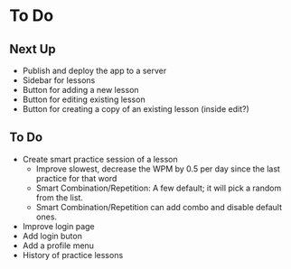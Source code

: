 # To Do

## Next Up

- Publish and deploy the app to a server
- Sidebar for lessons
- Button for adding a new lesson
- Button for editing existing lesson
- Button for creating a copy of an existing lesson (inside edit?)

## To Do

- Create smart practice session of a lesson
  - Improve slowest, decrease the WPM by 0.5 per day since the last practice for that word
  - Smart Combination/Repetition: A few default; it will pick a random from the list.
  - Smart Combination/Repetition can add combo and disable default ones.
- Improve login page
- Add login buton
- Add a profile menu
- History of practice lessons
